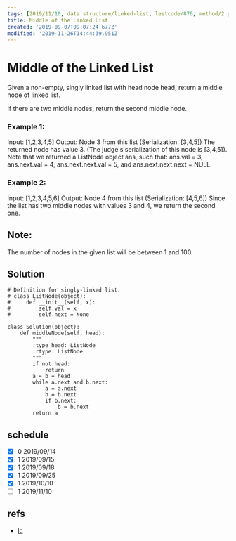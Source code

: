```yaml
---
tags: [2019/11/10, data structure/linked-list, leetcode/876, method/2 pointers/fast and slow, method/2-pointers]
title: Middle of the Linked List
created: '2019-09-07T09:07:24.677Z'
modified: '2019-11-26T14:44:39.951Z'
---
```


# Middle of the Linked List

Given a non-empty, singly linked list with head node head, return a middle node of linked list.

If there are two middle nodes, return the second middle node.



### Example 1:

Input: [1,2,3,4,5]
Output: Node 3 from this list (Serialization: [3,4,5])
The returned node has value 3.  (The judge's serialization of this node is [3,4,5]).
Note that we returned a ListNode object ans, such that:
ans.val = 3, ans.next.val = 4, ans.next.next.val = 5, and ans.next.next.next = NULL.

### Example 2:

Input: [1,2,3,4,5,6]
Output: Node 4 from this list (Serialization: [4,5,6])
Since the list has two middle nodes with values 3 and 4, we return the second one.


## Note:

The number of nodes in the given list will be between 1 and 100.


## Solution

```
# Definition for singly-linked list.
# class ListNode(object):
#     def __init__(self, x):
#         self.val = x
#         self.next = None

class Solution(object):
    def middleNode(self, head):
        """
        :type head: ListNode
        :rtype: ListNode
        """
        if not head:
            return
        a = b = head
        while a.next and b.next:
            a = a.next
            b = b.next
            if b.next:
                b = b.next
        return a
```

## schedule

* [x] 0 2019/09/14
* [x] 1 2019/09/15
* [x] 1 2019/09/18
* [x] 1 2019/09/25
* [x] 1 2019/10/10
* [ ] 1 2019/11/10

## refs

* [lc](https://leetcode.com/problems/remove-zero-sum-consecutive-nodes-from-linked-list/)

